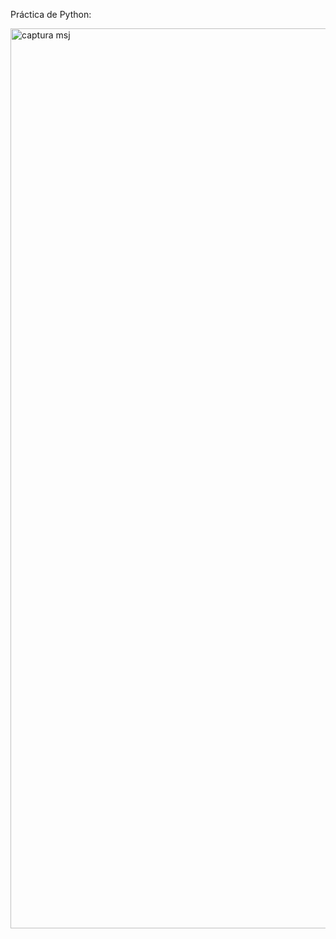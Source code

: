 Práctica de Python:

<img width="1440" alt="captura msj" src="https://github.com/marianasosabz/criptografia-marianaSosa/assets/76889760/ae49354d-2bf4-460a-b2e2-7175e675dc5f">
